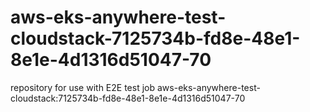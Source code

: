 # aws-eks-anywhere-test-cloudstack-7125734b-fd8e-48e1-8e1e-4d1316d51047-70
repository for use with E2E test job aws-eks-anywhere-test-cloudstack:7125734b-fd8e-48e1-8e1e-4d1316d51047-70
